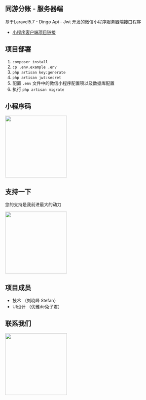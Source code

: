 ## 同游分账 - 服务器端

基于Laravel5.7 - Dingo Api - Jwt 开发的微信小程序服务器端接口程序


- [小程序客户端项目链接](https://github.com/654943305/bill-split-weapp)

## 项目部署

1. `composer install`
2. `cp .env.example .env`
3. `php artisan key:generate`
4. `php artisan jwt:secret`
3. 配置 `.env` 文件中的微信小程序配置项以及数据库配置
4. 执行 `php artisan migrate`

## 小程序码

<html>
<img style='width: 200px;' src='https://bill-split.ergou.live/images/weapp_qrcode.jpg'/>
</html>

## 支持一下

您的支持是我前进最大的动力

<html>
<img style='width: 200px;' src='https://bill-split.ergou.live/images/receive_money.jpeg'/>
</html>

## 项目成员

- 技术 （刘晓峰 Stefan）
- UI设计 （优雅de兔子君）

## 联系我们

<html>
<img style='width: 200px;' src='https://bill-split.ergou.live/images/contact.jpeg'/>
</html>
